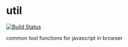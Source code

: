 util
====
[![Build Status](https://travis-ci.org/bugknightyyp/util.svg?branch=master)](https://travis-ci.org/bugknightyyp/util)

common tool functions for javascript in browser  

